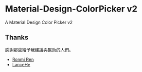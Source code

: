 Material-Design-ColorPicker v2
===========================

A Material Design Color Picker v2

## Thanks ##
感謝那些給予我建議與幫助的人們。
*   [Ronmi Ren](https://github.com/Ronmi "Ronmi Ren")
*   [LanceHe](https://github.com/indigofeather "LanceHe")
